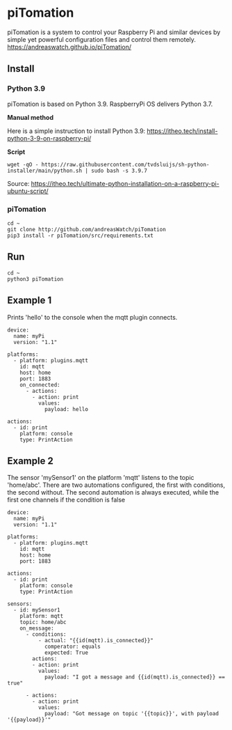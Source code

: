 # piTomation

piTomation is a system to control your Raspberry Pi and similar devices by simple yet powerful configuration files and control them remotely.
https://andreaswatch.github.io/piTomation/

## Install
### Python 3.9
piTomation is based on Python 3.9. RaspberryPi OS delivers Python 3.7.

**Manual method**

Here is a simple instruction to install Python 3.9:
https://itheo.tech/install-python-3-9-on-raspberry-pi/

**Script**
```
wget -qO - https://raw.githubusercontent.com/tvdsluijs/sh-python-installer/main/python.sh | sudo bash -s 3.9.7
```
Source: https://itheo.tech/ultimate-python-installation-on-a-raspberry-pi-ubuntu-script/

### piTomation
```
cd ~
git clone http://github.com/andreasWatch/piTomation
pip3 install -r piTomation/src/requirements.txt
```

## Run
```
cd ~
python3 piTomation
```


## Example 1
Prints 'hello' to the console when the mqtt plugin connects.

```
device: 
  name: myPi
  version: "1.1"

platforms:
  - platform: plugins.mqtt
    id: mqtt
    host: home
    port: 1883
    on_connected: 
      - actions:
        - action: print
          values:
            payload: hello 

actions:
  - id: print
    platform: console
    type: PrintAction            
```

## Example 2
The sensor 'mySensor1' on the platform 'mqtt' listens to the topic 'home/abc'.
There are two automations configured, the first with conditions, the second without.
The second automation is always executed, while the first one channels if the condition is false
```
device: 
  name: myPi
  version: "1.1"

platforms:
  - platform: plugins.mqtt
    id: mqtt
    host: home
    port: 1883

actions:
  - id: print
    platform: console
    type: PrintAction            

sensors:
  - id: mySensor1
    platform: mqtt
    topic: home/abc
    on_message:
      - conditions:
          - actual: "{{id(mqtt).is_connected}}"
            comperator: equals
            expected: True
        actions:
        - action: print
          values:
            payload: "I got a message and {{id(mqtt).is_connected}} == true"      

      - actions:
        - action: print
          values:
            payload: "Got message on topic '{{topic}}', with payload '{{payload}}'"
```

